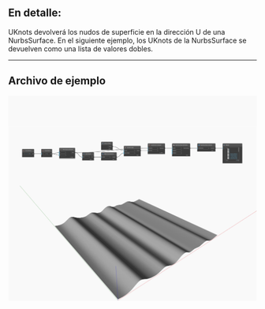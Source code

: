## En detalle:
UKnots devolverá los nudos de superficie en la dirección U de una NurbsSurface. En el siguiente ejemplo, los UKnots de la NurbsSurface se devuelven como una lista de valores dobles.
___
## Archivo de ejemplo

![UKnots](./Autodesk.DesignScript.Geometry.NurbsSurface.UKnots_img.jpg)

